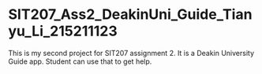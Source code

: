 # SIT207_Ass2_DeakinUni_Guide_Tianyu_Li_215211123
This is my second project for SIT207 assignment 2. It is a Deakin University Guide app. Student can use that to get help.
